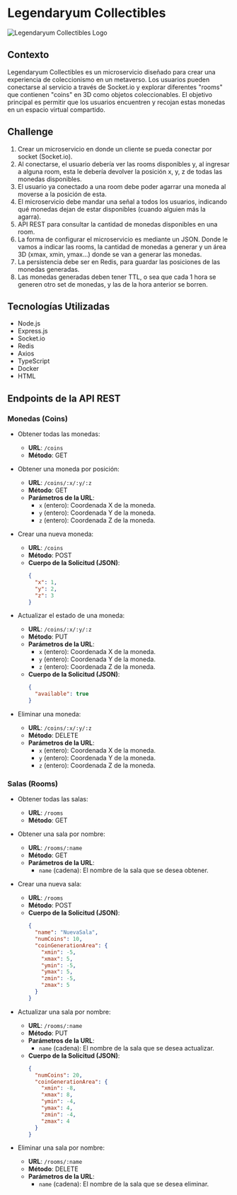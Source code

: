 # Legendaryum Collectibles

![Legendaryum Collectibles Logo](https://media.licdn.com/dms/image/C4D0BAQFRUqCmn-u-yw/company-logo_200_200/0/1662364611557?e=1701302400&v=beta&t=NmOCAc4fMa4g3Q8a5mq6G_L1AY_dSBnCypnw4qYmPag)

## Contexto

Legendaryum Collectibles es un microservicio diseñado para crear una experiencia de coleccionismo en un metaverso. Los usuarios pueden conectarse al servicio a través de Socket.io y explorar diferentes "rooms" que contienen "coins" en 3D como objetos coleccionables. El objetivo principal es permitir que los usuarios encuentren y recojan estas monedas en un espacio virtual compartido.

## Challenge

1. Crear un microservicio en donde un cliente se pueda conectar por socket (Socket.io).
2. Al conectarse, el usuario debería ver las rooms disponibles y, al ingresar a alguna room, esta le debería devolver la posición x, y, z de todas las monedas disponibles.
3. El usuario ya conectado a una room debe poder agarrar una moneda al moverse a la posición de esta.
4. El microservicio debe mandar una señal a todos los usuarios, indicando qué monedas dejan de estar disponibles (cuando alguien más la agarra).
5. API REST para consultar la cantidad de monedas disponibles en una room.
6. La forma de configurar el microservicio es mediante un JSON. Donde le vamos a indicar las rooms, la cantidad de monedas a generar y un área 3D (xmax, xmin, ymax...) donde se van a generar las monedas.
7. La persistencia debe ser en Redis, para guardar las posiciones de las monedas generadas.
8. Las monedas generadas deben tener TTL, o sea que cada 1 hora se generen otro set de monedas, y las de la hora anterior se borren.

## Tecnologías Utilizadas

- Node.js
- Express.js
- Socket.io
- Redis
- Axios
- TypeScript
- Docker
- HTML

## Endpoints de la API REST

### Monedas (Coins)

- Obtener todas las monedas:

  - **URL**: `/coins`
  - **Método**: GET

- Obtener una moneda por posición:

  - **URL**: `/coins/:x/:y/:z`
  - **Método**: GET
  - **Parámetros de la URL**:
    - `x` (entero): Coordenada X de la moneda.
    - `y` (entero): Coordenada Y de la moneda.
    - `z` (entero): Coordenada Z de la moneda.

- Crear una nueva moneda:

  - **URL**: `/coins`
  - **Método**: POST
  - **Cuerpo de la Solicitud (JSON)**:
    ```json
    {
      "x": 1,
      "y": 2,
      "z": 3
    }
    ```

- Actualizar el estado de una moneda:

  - **URL**: `/coins/:x/:y/:z`
  - **Método**: PUT
  - **Parámetros de la URL**:
    - `x` (entero): Coordenada X de la moneda.
    - `y` (entero): Coordenada Y de la moneda.
    - `z` (entero): Coordenada Z de la moneda.
  - **Cuerpo de la Solicitud (JSON)**:
    ```json
    {
      "available": true
    }
    ```

- Eliminar una moneda:
  - **URL**: `/coins/:x/:y/:z`
  - **Método**: DELETE
  - **Parámetros de la URL**:
    - `x` (entero): Coordenada X de la moneda.
    - `y` (entero): Coordenada Y de la moneda.
    - `z` (entero): Coordenada Z de la moneda.

### Salas (Rooms)

- Obtener todas las salas:

  - **URL**: `/rooms`
  - **Método**: GET

- Obtener una sala por nombre:

  - **URL**: `/rooms/:name`
  - **Método**: GET
  - **Parámetros de la URL**:
    - `name` (cadena): El nombre de la sala que se desea obtener.

- Crear una nueva sala:

  - **URL**: `/rooms`
  - **Método**: POST
  - **Cuerpo de la Solicitud (JSON)**:
    ```json
    {
      "name": "NuevaSala",
      "numCoins": 10,
      "coinGenerationArea": {
        "xmin": -5,
        "xmax": 5,
        "ymin": -5,
        "ymax": 5,
        "zmin": -5,
        "zmax": 5
      }
    }
    ```

- Actualizar una sala por nombre:

  - **URL**: `/rooms/:name`
  - **Método**: PUT
  - **Parámetros de la URL**:
    - `name` (cadena): El nombre de la sala que se desea actualizar.
  - **Cuerpo de la Solicitud (JSON)**:
    ```json
    {
      "numCoins": 20,
      "coinGenerationArea": {
        "xmin": -8,
        "xmax": 8,
        "ymin": -4,
        "ymax": 4,
        "zmin": -4,
        "zmax": 4
      }
    }
    ```

- Eliminar una sala por nombre:
  - **URL**: `/rooms/:name`
  - **Método**: DELETE
  - **Parámetros de la URL**:
    - `name` (cadena): El nombre de la sala que se desea eliminar.
